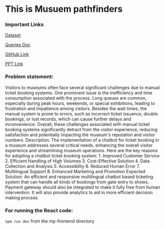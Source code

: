 # This is Musuem pathfinders

### Important Links
[Dataset](https://docs.google.com/spreadsheets/d/1o24qpFI7M_gwyje01-jyCRomSvVEfLTpCZbvua3kAIc/edit?usp=sharing)

[Queries Doc](https://docs.google.com/document/d/138OUrhSP3qnQpg6_CLJFsjETpb)

[GitHub Link](https://github.com/Hariprashaad-SR/ArtifactAtlas)

[PPT Link](https://docs.google.com/presentation/d/1ErSjt_kHVlQczdCBeyE99Srn5VqVW8TUv2H3Yd2PjGA/edit?usp=sharing)

### Problem statement:
Visitors to museums often face several significant challenges due to manual ticket booking systems. One prominent issue is the inefficiency and time consumption associated with the process. Long queues are common, especially during peak hours, weekends, or special exhibitions, leading to frustration and impatience among visitors. Besides the wait times, the manual system is prone to errors, such as incorrect ticket issuance, double bookings, or lost records, which can cause further delays and inconvenience. Overall, these challenges associated with manual ticket booking systems significantly detract from the visitor experience, reducing satisfaction and potentially impacting the museum's reputation and visitor numbers. Description: The implementation of a chatbot for ticket booking in a museum addresses several critical needs, enhancing the overall visitor experience and streamlining museum operations. Here are the key reasons for adopting a chatbot ticket booking system: 1. Improved Customer Service 2. Efficient Handling of High Volumes 3. Cost-Effective Solution 4. Data Collection and Analysis 5. Accessibility 6. Reduced Human Error 7. Multilingual Support 8. Enhanced Marketing and Promotion Expected Solution: An efficient and responsive multilingual chatbot based ticketing system that can handle all kinds of bookings from gate entry to shows. Payment gateway should also be integrated to make it fully free from human intervention. It will also provide analytics to aid in more efficient decision making process.


### For running the React code:

`npm run dev` from the mp-frontend directory
